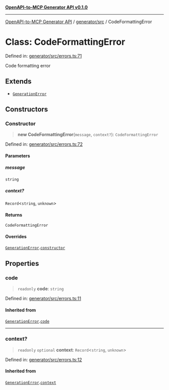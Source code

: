 [**OpenAPI-to-MCP Generator API v0.1.0**](../../../README.md)

***

[OpenAPI-to-MCP Generator API](../../../modules.md) / [generator/src](../README.md) / CodeFormattingError

# Class: CodeFormattingError

Defined in: [generator/src/errors.ts:71](https://github.com/salacoste/openapi-mcp-generator/blob/fda5c6400a831cddbad9eacd652e11b2f7410b22/packages/generator/src/errors.ts#L71)

Code formatting error

## Extends

- [`GenerationError`](GenerationError.md)

## Constructors

### Constructor

> **new CodeFormattingError**(`message`, `context?`): `CodeFormattingError`

Defined in: [generator/src/errors.ts:72](https://github.com/salacoste/openapi-mcp-generator/blob/fda5c6400a831cddbad9eacd652e11b2f7410b22/packages/generator/src/errors.ts#L72)

#### Parameters

##### message

`string`

##### context?

`Record`\<`string`, `unknown`\>

#### Returns

`CodeFormattingError`

#### Overrides

[`GenerationError`](GenerationError.md).[`constructor`](GenerationError.md#constructor)

## Properties

### code

> `readonly` **code**: `string`

Defined in: [generator/src/errors.ts:11](https://github.com/salacoste/openapi-mcp-generator/blob/fda5c6400a831cddbad9eacd652e11b2f7410b22/packages/generator/src/errors.ts#L11)

#### Inherited from

[`GenerationError`](GenerationError.md).[`code`](GenerationError.md#code)

***

### context?

> `readonly` `optional` **context**: `Record`\<`string`, `unknown`\>

Defined in: [generator/src/errors.ts:12](https://github.com/salacoste/openapi-mcp-generator/blob/fda5c6400a831cddbad9eacd652e11b2f7410b22/packages/generator/src/errors.ts#L12)

#### Inherited from

[`GenerationError`](GenerationError.md).[`context`](GenerationError.md#context)

